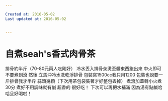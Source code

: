 ```yaml
---

Created at: 2016-05-02
Last updated at: 2016-05-02


---
```


# 自煮seah's香式肉骨茶


排骨約半斤（70-80元兩人吃剛好）
冷水丟入排骨汆燙至髒東西跑出來
中火即可
不要煮到滾
然後
立馬沖冷水洗乾淨排骨
包裝寫1500cc我只用1200
包裝也說要一斤排骨我才半斤
蒜頭幾顆（下次用茶包袋裝著才好整包丟掉）
煮滾加蓋轉小火煮30分
煮好不用調味就有鹹
超香的
很好吃！
下次可以再把水補滿
因為湯有點鹹哈哈旦好喝啦！

